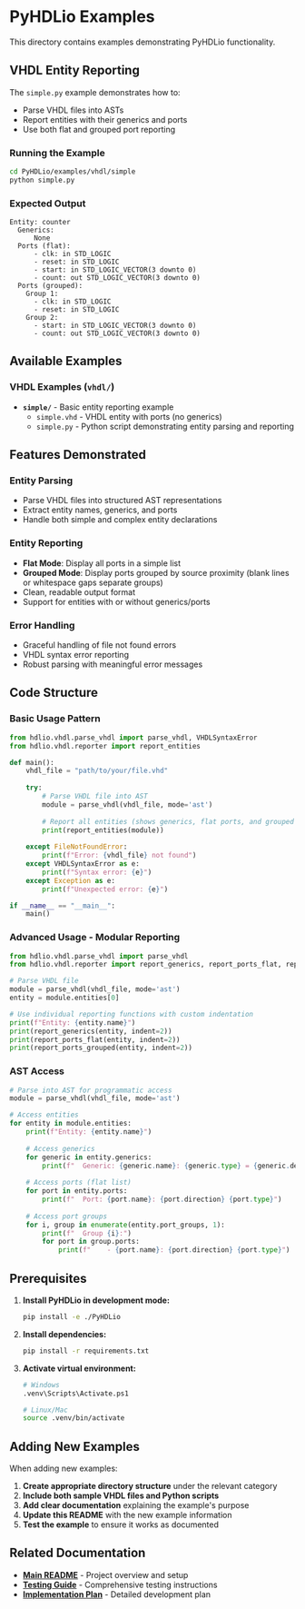 # PyHDLio Examples

This directory contains examples demonstrating PyHDLio functionality.

## VHDL Entity Reporting

The `simple.py` example demonstrates how to:
- Parse VHDL files into ASTs
- Report entities with their generics and ports
- Use both flat and grouped port reporting

### Running the Example

```bash
cd PyHDLio/examples/vhdl/simple
python simple.py
```

### Expected Output

```
Entity: counter
  Generics:
      None
  Ports (flat):
      - clk: in STD_LOGIC
      - reset: in STD_LOGIC
      - start: in STD_LOGIC_VECTOR(3 downto 0)
      - count: out STD_LOGIC_VECTOR(3 downto 0)
  Ports (grouped):
    Group 1:
      - clk: in STD_LOGIC
      - reset: in STD_LOGIC
    Group 2:
      - start: in STD_LOGIC_VECTOR(3 downto 0)
      - count: out STD_LOGIC_VECTOR(3 downto 0)
```

## Available Examples

### VHDL Examples (`vhdl/`)

- **`simple/`** - Basic entity reporting example
  - `simple.vhd` - VHDL entity with ports (no generics)
  - `simple.py` - Python script demonstrating entity parsing and reporting

## Features Demonstrated

### Entity Parsing
- Parse VHDL files into structured AST representations
- Extract entity names, generics, and ports
- Handle both simple and complex entity declarations

### Entity Reporting
- **Flat Mode**: Display all ports in a simple list
- **Grouped Mode**: Display ports grouped by source proximity (blank lines or whitespace gaps separate groups)
- Clean, readable output format
- Support for entities with or without generics/ports

### Error Handling
- Graceful handling of file not found errors
- VHDL syntax error reporting
- Robust parsing with meaningful error messages

## Code Structure

### Basic Usage Pattern

```python
from hdlio.vhdl.parse_vhdl import parse_vhdl, VHDLSyntaxError
from hdlio.vhdl.reporter import report_entities

def main():
    vhdl_file = "path/to/your/file.vhd"
    
    try:
        # Parse VHDL file into AST
        module = parse_vhdl(vhdl_file, mode='ast')
        
        # Report all entities (shows generics, flat ports, and grouped ports)
        print(report_entities(module))
        
    except FileNotFoundError:
        print(f"Error: {vhdl_file} not found")
    except VHDLSyntaxError as e:
        print(f"Syntax error: {e}")
    except Exception as e:
        print(f"Unexpected error: {e}")

if __name__ == "__main__":
    main()
```

### Advanced Usage - Modular Reporting

```python
from hdlio.vhdl.parse_vhdl import parse_vhdl
from hdlio.vhdl.reporter import report_generics, report_ports_flat, report_ports_grouped

# Parse VHDL file
module = parse_vhdl(vhdl_file, mode='ast')
entity = module.entities[0]

# Use individual reporting functions with custom indentation
print(f"Entity: {entity.name}")
print(report_generics(entity, indent=2))
print(report_ports_flat(entity, indent=2))
print(report_ports_grouped(entity, indent=2))
```

### AST Access

```python
# Parse into AST for programmatic access
module = parse_vhdl(vhdl_file, mode='ast')

# Access entities
for entity in module.entities:
    print(f"Entity: {entity.name}")
    
    # Access generics
    for generic in entity.generics:
        print(f"  Generic: {generic.name}: {generic.type} = {generic.default_value}")
    
    # Access ports (flat list)
    for port in entity.ports:
        print(f"  Port: {port.name}: {port.direction} {port.type}")
    
    # Access port groups
    for i, group in enumerate(entity.port_groups, 1):
        print(f"  Group {i}:")
        for port in group.ports:
            print(f"    - {port.name}: {port.direction} {port.type}")
```

## Prerequisites

1. **Install PyHDLio in development mode:**
   ```bash
   pip install -e ./PyHDLio
   ```

2. **Install dependencies:**
   ```bash
   pip install -r requirements.txt
   ```

3. **Activate virtual environment:**
   ```bash
   # Windows
   .venv\Scripts\Activate.ps1
   
   # Linux/Mac
   source .venv/bin/activate
   ```

## Adding New Examples

When adding new examples:

1. **Create appropriate directory structure** under the relevant category
2. **Include both sample VHDL files and Python scripts**
3. **Add clear documentation** explaining the example's purpose
4. **Update this README** with the new example information
5. **Test the example** to ensure it works as documented

## Related Documentation

- **[Main README](../../README.md)** - Project overview and setup
- **[Testing Guide](../../tests/README.md)** - Comprehensive testing instructions
- **[Implementation Plan](../../doc/plan_1.md)** - Detailed development plan 